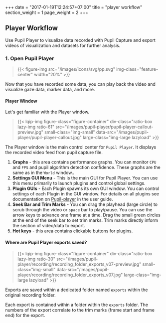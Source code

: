 +++
date = "2017-01-19T12:24:57+07:00"
title = "player workflow"
section_weight = 1
page_weight = 2
+++

## Player Workflow
Use Pupil Player to visualize data recorded with Pupil Capture and export videos of visualization and datasets for further analysis. 

### 1. Open Pupil Player

> {{< figure-img src="/images/icons/svg/pp.svg" img-class="feature-center" width="20%" >}}

Now that you have recorded some data, you can play back the video and visualize gaze data, marker data, and more.

#### Player Window
Let's get familiar with the Player window.

> {{< lqip-img figure-class="figure-container" div-class="ratio-box lazy-img ratio-61" src="/images/pupil-player/pupil-player-callout-preview.jpg" small-class="img-small" data-src="/images/pupil-player/pupil-player-callout.jpg" large-class="img-large lazyload" >}}

The Player window is the main control center for `Pupil Player`. It displays the recorded video feed from pupil capture file.

1. **Graphs** - this area contains performance graphs. You can monitor `CPU` and `FPS` and pupil algorithm detection confidence. These graphs are the same as in the `World` window..
1. **Settings GUI Menu** - This is the main GUI for Pupil Player. You can use this menu primarily to launch plugins and control global settings.  
1. **Plugin GUIs** - Each Plugin spawns its own GUI window. You can control settings of each Plugin in the GUI window. For details on all plugins see documentation on [Pupil-player]() in the user guide.  
1. **Seek Bar and Trim Marks** - You can drag the playhead (large circle) to scrub through the video or `space` bar to play/pause. You can use the arrow keys to advance one frame at a time. Drag the small green circles at the end of the seek bar to set trim marks. Trim marks directly inform the section of video/data to export.
1. **Hot keys** - this area contains clickable buttons for plugins.

#### Where are Pupil Player exports saved?

> {{< lqip-img figure-class="figure-container" div-class="ratio-box lazy-img ratio-30" src="/images/pupil-player/recording/recording_folder_exports_v07-preview.jpg" small-class="img-small" data-src="/images/pupil-player/recording/recording_folder_exports_v07.jpg" large-class="img-large lazyload" >}}

Exports are saved within a dedicated folder named `exports` within the original recording folder.

Each export is contained within a folder within the `exports` folder. The numbers of the export correlate to the trim marks (frame start and frame end) for the export.  

<!-- Below is an example of an export.-->


